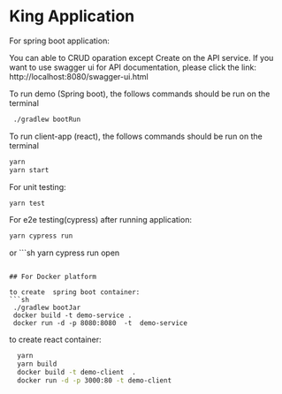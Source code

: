 # King Application 

For spring boot application:

  
  You can able to CRUD oparation except Create  on the API service.
  If you want to use swagger ui for API documentation, please click the link:
  http://localhost:8080/swagger-ui.html
  
  To run demo (Spring boot), the follows commands should be run on the terminal
  ```sh
   ./gradlew bootRun
  ```
  
  To run client-app (react), the follows commands should be run on the terminal
  ```sh
  yarn
  yarn start
  ```
  
  For unit testing:
   ```sh
  yarn test
  ```
  
  For e2e testing(cypress) after running application:
   ```sh
  yarn cypress run 
  ```
  or
     ```sh
  yarn cypress run open
  ```
  
## For Docker platform

to create  spring boot container:
 ```sh
   ./gradlew bootJar
   docker build -t demo-service .
   docker run -d -p 8080:8080  -t  demo-service 
  ```
  
to create react container:
 ```sh
   yarn
   yarn build
   docker build -t demo-client  .
   docker run -d -p 3000:80 -t demo-client
  ```
